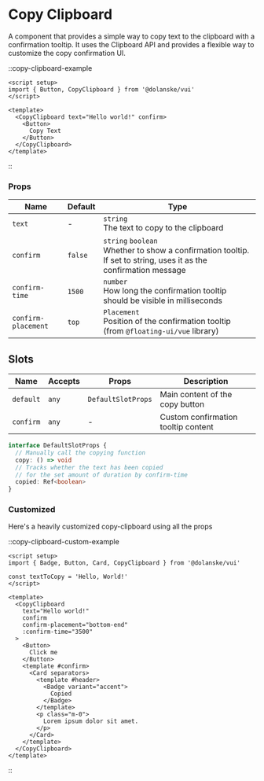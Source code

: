 # Copy Clipboard

A component that provides a simple way to copy text to the clipboard with a confirmation tooltip. It uses the Clipboard API and provides a flexible way to customize the copy confirmation UI.

::copy-clipboard-example

```vue
<script setup>
import { Button, CopyClipboard } from '@dolanske/vui'
</script>

<template>
  <CopyClipboard text="Hello world!" confirm>
    <Button>
      Copy Text
    </Button>
  </CopyClipboard>
</template>
```

::

### Props

| Name                | Default | Type                                                                                                                  |
| ------------------- | ------- | --------------------------------------------------------------------------------------------------------------------- |
| `text`              | -       | `string` <br> The text to copy to the clipboard                                                                       |
| `confirm`           | `false` | `string` `boolean` <br> Whether to show a confirmation tooltip. If set to string, uses it as the confirmation message |
| `confirm-time`      | `1500`  | `number` <br> How long the confirmation tooltip should be visible in milliseconds                                     |
| `confirm-placement` | `top`   | `Placement` <br> Position of the confirmation tooltip (from `@floating-ui/vue` library)                               |

## Slots

| Name      | Accepts | Props              | Description                         |
| --------- | ------- | ------------------ | ----------------------------------- |
| `default` | `any`   | `DefaultSlotProps` | Main content of the copy button     |
| `confirm` | `any`   | -                  | Custom confirmation tooltip content |

```ts
interface DefaultSlotProps {
  // Manually call the copying function
  copy: () => void
  // Tracks whether the text has been copied
  // for the set amount of duration by confirm-time
  copied: Ref<boolean>
}
```

### Customized

Here's a heavily customized copy-clipboard using all the props

::copy-clipboard-custom-example

```vue
<script setup>
import { Badge, Button, Card, CopyClipboard } from '@dolanske/vui'

const textToCopy = 'Hello, World!'
</script>

<template>
  <CopyClipboard
    text="Hello world!"
    confirm
    confirm-placement="bottom-end"
    :confirm-time="3500"
  >
    <Button>
      Click me
    </Button>
    <template #confirm>
      <Card separators>
        <template #header>
          <Badge variant="accent">
            Copied
          </Badge>
        </template>
        <p class="m-0">
          Lorem ipsum dolor sit amet.
        </p>
      </Card>
    </template>
  </CopyClipboard>
</template>
```

::
